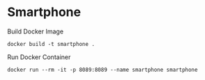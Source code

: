 # Smartphone

Build Docker Image
```
docker build -t smartphone .
```

Run Docker Container
```
docker run --rm -it -p 8089:8089 --name smartphone smartphone
```